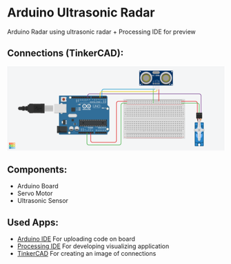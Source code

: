 # Arduino Ultrasonic Radar
Arduino Radar using ultrasonic radar + Processing IDE for preview

## Connections (TinkerCAD):
<img src="./connections.png" alt="schematics" />

## Components:
- Arduino Board
- Servo Motor
- Ultrasonic Sensor

## Used Apps:
- <a href="https://www.arduino.cc/en/software" target="_blank">Arduino IDE</a> For uploading code on board
- <a href="https://processing.org/download" target="_blank">Processing IDE</a> For developing visualizing application
- <a href="https://www.tinkercad.com/" target="_blank">TinkerCAD</a> For creating an image of connections

